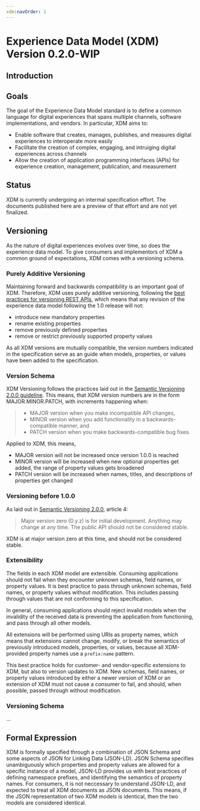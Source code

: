 ```yaml
---
xdm:navOrder: 1
---
```

# Experience Data Model (XDM) Version 0.2.0-WIP

## Introduction

## Goals

The goal of the Experience Data Model standard is to define a common language for digital experiences that spans multiple channels, software implementations, and vendors. In particular, XDM aims to:

- Enable software that creates, manages, publishes, and measures digital experiences to interoperate more easily
- Facilitate the creation of complex, engaging, and intruiging digital experiences across channels
- Allow the creation of application programming interfaces (APIs) for experience creation, management, publication, and measurement


## Status

XDM is currently undergoing an intermal specification effort. The documents published here are a preview of that effort and are not yet finalized.

## Versioning

As the nature of digital experiences evolves over time, so does the experience data model. To give consumers and implementors of XDM a common ground of expectations, XDM comes with a versioning schema.

### Purely Additive Versioning

Maintaining forward and backwards compatibility is an important goal of XDM. Therefore, XDM uses purely additive versioning, following the [best practices for versioning REST APIs](https://www.infoq.com/articles/roy-fielding-on-versioning), which means that any revision of the experience data model following the 1.0 release will not:

* introduce new mandatory properties
* rename existing properties
* remove previously defined properties
* remove or restrict previously supported property values

As all XDM versions are mutually compatible, the version numbers indicated in the specification serve as an guide when models, properties, or values have been added to the specification.

### Version Schema

XDM Versioning follows the practices laid out in the [Semantic Versioning 2.0.0 guideline](https://semver.org). This means, that XDM version numbers are in the form MAJOR.MINOR.PATCH, with increments happening when:

> - MAJOR version when you make incompatible API changes,
> - MINOR version when you add functionality in a backwards-compatible manner, and
> - PATCH version when you make backwards-compatible bug fixes.

Applied to XDM, this means,

- MAJOR version will not be increased once version 1.0.0 is reached
- MINOR version will be increased when new optional properties get added, the range of property values gets broadened
- PATCH version will be increased when names, titles, and descriptions of properties get changed

### Versioning before 1.0.0

As laid out in [Semantic Versioning 2.0.0](https://semver.org), article 4:

> Major version zero (0.y.z) is for initial development. Anything may change at any time. The public API should not be considered stable.

XDM is at major version zero at this time, and should not be considered stable.

### Extensibility

The fields in each XDM model are extensible. Consuming applications should not fail when they encounter unknown schemas, field names, or property values. 
It is best practice to pass through unknown schemas, field names, or property values without modification. This includes passing through values that are not conforming to this specification.

In general, consuming applications should reject invalid models when the invalidity of the received data is preventing the application from functioning, and pass through all other models.

All extensions will be performed using URIs as property names, which means that extensions cannot change, modify, or break the semantics of previously introduced models, properties, or values, because all XDM-provided property names use a `prefix:name` pattern.

This best practice holds for customer- and vendor-specific extensions to XDM, but also to version updates to XDM. 
New schemas, field names, or property values introduced by either a newer version of XDM or an extension of XDM must not cause a consumer to fail, and should, when possible, passed through without modification.

### Versioning Schema

…

## Formal Expression

XDM is formally specified through a combination of JSON Schema and some aspects of JSON for Linking Data (JSON-LD). 
JSON Schema specifies unambiguously which properties and property values are allowed for a specific instance of a model, JSON-LD provides us with best practices of defining namespace prefixes, and identifying the semantics of property names.
For consumers, it is not neccessary to understand JSON-LD, and expected to treat all XDM documents as JSON documents. 
This means, if the JSON representation of two XDM models is identical, then the two models are considered identical.
